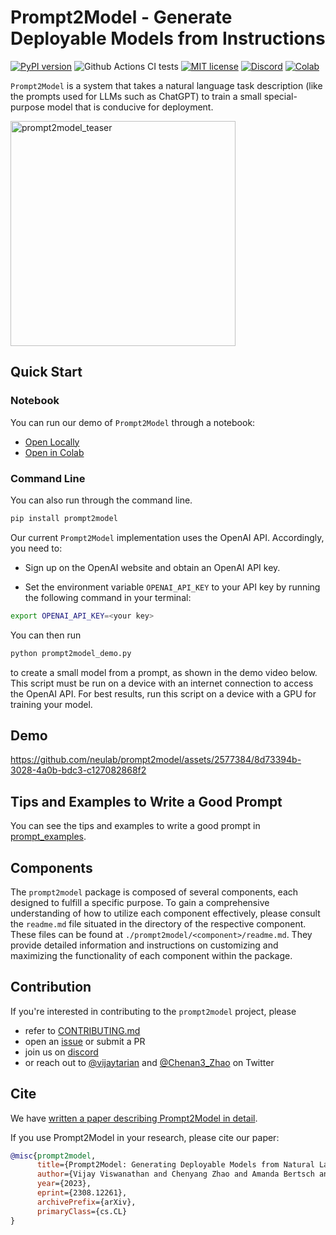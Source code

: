 # Prompt2Model - Generate Deployable Models from Instructions

[![PyPI version](https://badge.fury.io/py/prompt2model.svg)](https://badge.fury.io/py/prompt2model)
![Github Actions CI tests](https://github.com/neulab/prompt2model/actions/workflows/ci.yml/badge.svg)
[![MIT license](https://img.shields.io/badge/License-MIT-blue.svg)](https://lbesson.mit-license.org/)
[![Discord](https://img.shields.io/discord/1144245269001678959)](https://discord.gg/UCy9csEmFc)
[![Colab](https://colab.research.google.com/assets/colab-badge.svg)](https://colab.research.google.com/github/neulab/prompt2model/blob/main/prompt2model_demo.ipynb)

`Prompt2Model` is a system that takes a natural
language task description (like the prompts used for
LLMs such as ChatGPT) to train a small
special-purpose model that is conducive for deployment.

<img width="360" alt="prompt2model_teaser" src="https://github.com/neulab/prompt2model/assets/2577384/39ca466a-5355-4d82-8312-303e52ba2bca">

## Quick Start

### Notebook

You can run our demo of `Prompt2Model` through a notebook:

- [Open Locally](./prompt2model_demo.ipynb)
- [Open in Colab](https://colab.research.google.com/github/neulab/prompt2model/blob/main/prompt2model_demo.ipynb)

### Command Line

You can also run through the command line.

```bash
pip install prompt2model
```

Our current `Prompt2Model` implementation uses
the OpenAI API. Accordingly, you need to:

- Sign up on the OpenAI website and obtain an
OpenAI API key.

- Set
the environment variable
`OPENAI_API_KEY` to your API key by running
the following command in your terminal:

```bash
export OPENAI_API_KEY=<your key>
```

You can then run

```bash
python prompt2model_demo.py
```

to create a small model from a prompt, as shown in
the demo video below. This script must be run on a
device with an internet connection to access the OpenAI
API. For best results, run
this script on a device with a GPU for training
your model.

## Demo

<https://github.com/neulab/prompt2model/assets/2577384/8d73394b-3028-4a0b-bdc3-c127082868f2>

## Tips and Examples to Write a Good Prompt

You can see the tips and examples to write
a good prompt in [prompt_examples](./prompt_examples.md).

## Components

The `prompt2model` package is composed
of several components, each designed
to fulfill a specific purpose. To gain
a comprehensive understanding of how to
utilize each component effectively,
please consult the `readme.md` file
situated in the directory of the respective
component. These files can be found at
`./prompt2model/<component>/readme.md`.
They provide detailed information and
instructions on customizing and maximizing
the functionality of each
component within the package.

## Contribution

If you're interested in contributing to the `prompt2model` project, please

- refer to [CONTRIBUTING.md](CONTRIBUTING.md)
- open an [issue](https://github.com/neulab/prompt2model/issues) or submit a PR
- join us on [discord](https://discord.gg/UCy9csEmFc)
- or reach out to [@vijaytarian](https://twitter.com/vijaytarian)
  and [@Chenan3_Zhao](https://twitter.com/Chenan3_Zhao) on Twitter

## Cite

We have [written a paper describing Prompt2Model in detail](https://arxiv.org/abs/2308.12261).

If you use Prompt2Model in your research, please cite our paper:

```bibtex
@misc{prompt2model,
      title={Prompt2Model: Generating Deployable Models from Natural Language Instructions},
      author={Vijay Viswanathan and Chenyang Zhao and Amanda Bertsch and Tongshuang Wu and Graham Neubig},
      year={2023},
      eprint={2308.12261},
      archivePrefix={arXiv},
      primaryClass={cs.CL}
}
```
